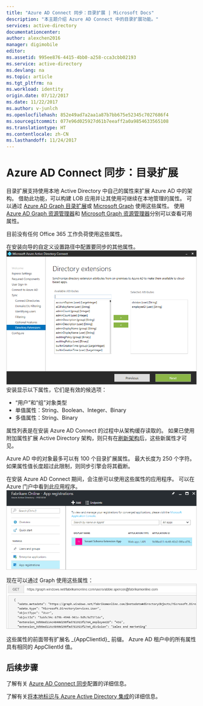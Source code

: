```yaml
---
title: "Azure AD Connect 同步：目录扩展 | Microsoft Docs"
description: "本主题介绍 Azure AD Connect 中的目录扩展功能。"
services: active-directory
documentationcenter: 
author: alexchen2016
manager: digimobile
editor: 
ms.assetid: 995ee876-4415-4bb0-a258-cca3cbb02193
ms.service: active-directory
ms.devlang: na
ms.topic: article
ms.tgt_pltfrm: na
ms.workload: identity
origin.date: 07/12/2017
ms.date: 11/22/2017
ms.author: v-junlch
ms.openlocfilehash: 852e49ad7a2aa1a87b7bb675e52345c7027686f4
ms.sourcegitcommit: 077e96d025927d61b7eeaff2a0a9854633565108
ms.translationtype: HT
ms.contentlocale: zh-CN
ms.lasthandoff: 11/24/2017
---
```

# <a name="azure-ad-connect-sync-directory-extensions"></a>Azure AD Connect 同步：目录扩展
目录扩展支持使用本地 Active Directory 中自己的属性来扩展 Azure AD 中的架构。 借助此功能，可以构建 LOB 应用并让其使用可继续在本地管理的属性。 可以通过 [Azure AD Graph 目录扩展](https://msdn.microsoft.com/Library/Azure/Ad/Graph/howto/azure-ad-graph-api-directory-schema-extensions)或 [Microsoft Graph](https://graph.microsoft.io/) 使用这些属性。 使用 [Azure AD Graph 资源管理器](https://graphexplorer.cloudapp.net/)和 [Microsoft Graph 资源管理器](https://developer.microsoft.com/en-us/graph/graph-explorer)分别可以查看可用属性。

目前没有任何 Office 365 工作负荷使用这些属性。

在安装向导的自定义设置路径中配置要同步的其他属性。
![架构扩展向导](./media/active-directory-aadconnectsync-feature-directory-extensions/extension2.png)  
安装显示以下属性，它们是有效的候选项：

- “用户”和“组”对象类型
- 单值属性：String、Boolean、Integer、Binary
- 多值属性：String、Binary

属性列表是在安装 Azure AD Connect 的过程中从架构缓存读取的。 如果已使用附加属性扩展 Active Directory 架构，则只有在[刷新架构](active-directory-aadconnectsync-installation-wizard.md#refresh-directory-schema)后，这些新属性才可见。

Azure AD 中的对象最多可以有 100 个目录扩展属性。 最大长度为 250 个字符。 如果属性值长度超过此限制，则同步引擎会将其截断。

在安装 Azure AD Connect 期间，会注册可以使用这些属性的应用程序。 可以在 Azure 门户中看到此应用程序。  
![架构扩展应用](./media/active-directory-aadconnectsync-feature-directory-extensions/extension3new.png)

现在可以通过 Graph 使用这些属性：  
![Graph](./media/active-directory-aadconnectsync-feature-directory-extensions/extension4.png)

这些属性的前面带有扩展名 \_{AppClientId}\_ 前缀。 Azure AD 租户中的所有属性具有相同的 AppClientId 值。

## <a name="next-steps"></a>后续步骤
了解有关 [Azure AD Connect 同步](active-directory-aadconnectsync-whatis.md)配置的详细信息。

了解有关[将本地标识与 Azure Active Directory 集成](active-directory-aadconnect.md)的详细信息。

<!-- Update_Description: link update -->